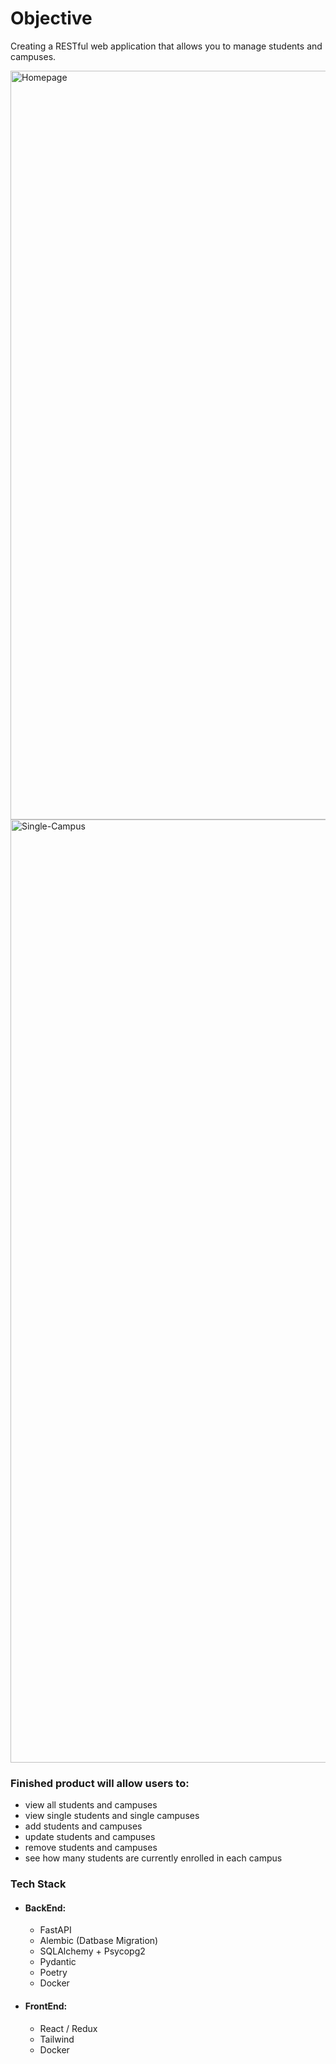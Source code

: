 # Objective

Creating a RESTful web application that allows you to manage students and campuses.

<img width="1198" alt="Homepage" src="https://github.com/user-attachments/assets/8c8d0f47-5656-4f01-bae8-fe0c47e6d7c2" />
<img width="1509" alt="Single-Campus" src="https://github.com/user-attachments/assets/db72c221-0ba6-4dc6-8eb3-07c33fe430b5" />



### Finished product will allow users to:
- view all students and campuses
- view single students and single campuses
- add students and campuses
- update students and campuses
- remove students and campuses
- see how many students are currently enrolled in each campus

### Tech Stack
- #### BackEnd:
    - FastAPI 
    - Alembic (Datbase Migration)
    - SQLAlchemy + Psycopg2
    - Pydantic
    - Poetry
    - Docker

- #### FrontEnd:
    - React / Redux
    - Tailwind
    - Docker

